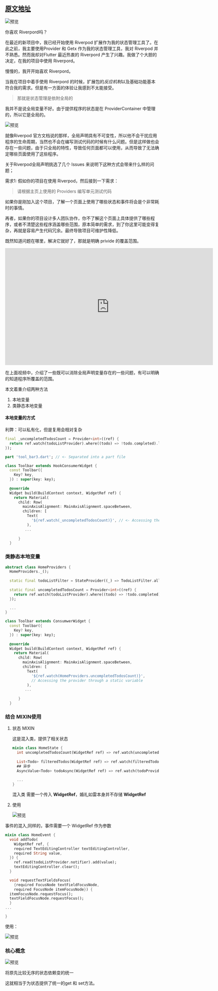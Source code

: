 ## [原文地址](https://medium.com/@ximya/organize-your-global-providers-in-flutter-riverpod-with-mixin-class-562ae2aa3376)

![预览](https://miro.medium.com/v2/resize:fit:1400/format:webp/1*eokEijh_W2G0BLU0l828QQ.png)

你喜欢 Riverpord吗？

在最近的新项目中，我已经开始使用 Riverpod 扩展作为我的状态管理工具了。在此之前，我主要使用Provider 和 Getx 作为我的状态管理工具，我对 Riverpod 并不熟悉。然而我却对Flutter 最近热衷的 Riverpord 产生了兴趣。我做了个大胆的决定，在我的项目中使用 Riverpord。

慢慢的，我开开始喜欢 Riverpord。

当我在项目中着手使用 Riverpord 的时候，扩展包的*反应机制*以及基础功能基本符合我的需求。但是有一方面的体验让我感到不太能接受。

> 那就是状态管理是依附全局的

我并不是说全局变量不好。由于提供程序的状态是在 ProviderContainer 中管理的，所以它是全局的。

![预览](https://miro.medium.com/v2/resize:fit:1400/format:webp/1*SBc0teAOKPu7PPH0VlQsmg.png)

就像Riverpod 官方文档说的那样，全局声明具有不可变性，所以他不会干扰应用程序的生命周期，当然也不会在编写测试代码的时候有什么问题。但是这样做也会存在一些问题，由于只全局的特性，导致任何页面都可以使用，从而导致了无法确定哪些页面使用了这些程序。

关于Riverpod全局声明挑选了几个 Issues 来说明下这种方式会带来什么样的问题；

需求1: 假如你的项目在使用 Riverpod，然后接到一下需求：

> 请根据主页上使用的 Providers 编写单元测试代码

如果你是刚加入这个项目，了解一个页面上使用了哪些状态和事件将会是个非常耗时的事情。

再者，如果你的项目设计多人团队协作，你不了解这个页面上具体提供了哪些程序，或者不清楚这些程序涵盖哪些范围，原本简单的需求，到了你这里可能变得复杂，再就是容易产生代码冗余。最终导致项目可维护性降低。

既然知道问题在哪里，解决它就好了，那就是明确 privide 的覆盖范围。



<iframe width="680" height="382" src="https://www.youtube.com/embed/gHbkIgDnDyg" title="The Riverpod &quot;Global&quot; Myth" frameborder="0" allow="accelerometer; autoplay; clipboard-write; encrypted-media; gyroscope; picture-in-picture; web-share" allowfullscreen></iframe>



在上面视频中，介绍了一些既可以消除全局声明变量存在的一些问题，有可以明确的知道程序所覆盖的范围。

本文着重介绍两种方法

1. 本地变量
2. 类静态本地变量



#### 本地变量的方式

利弊：可以私有化，但是复用会相对复杂

```dart
final _uncompletedTodosCount = Provider<int>((ref) {  
  return ref.watch(todoListProvider).where((todo) => !todo.completed).length;  
});

part 'tool_bar3.dart'; // <- Separated into a part file

class Toolbar extends HookConsumerWidget {  
  const Toolbar({  
    Key? key,  
  }) : super(key: key);  
  
  @override  
  Widget build(BuildContext context, WidgetRef ref) {  
    return Material(  
      child: Row(  
        mainAxisAlignment: MainAxisAlignment.spaceBetween,  
        children: [  
          Text(  
            '${ref.watch(_uncompletedTodosCount)}', // <- Accessing the localized provider
          ),
         ...
         
      }
  }
```



### 类静态本地变量

```dart
abstract class HomeProviders {  
  HomeProviders._();  
  
  static final todoListFilter = StateProvider((_) => TodoListFilter.all);  
  
  static final uncompletedTodosCount = Provider<int>((ref) {  
    return ref.watch(todoListProvider).where((todo) => !todo.completed).length;  
  });

  ...
}
```

```dart
class Toolbar extends ConsumwerWidget {  
  const Toolbar({  
    Key? key,  
  }) : super(key: key);  
  
  @override  
  Widget build(BuildContext context, WidgetRef ref) {  
    return Material(  
      child: Row(  
        mainAxisAlignment: MainAxisAlignment.spaceBetween,  
        children: [  
          Text(  
            '${ref.watch(HomeProviders.uncompletedTodosCount)}', 
            // Accessing the provider through a static variable
          ),
         ...
         
      }
  }
```



### 结合 MIXIN使用

1. 状态 MIXIN

   这是混入类，提供了相关状态

   ```dart
   mixin class HomeState {  
     int uncompletedTodosCount(WidgetRef ref) => ref.watch(uncompletedTodosCountProvider);  
     
     List<Todo> filteredTodos(WidgetRef ref) => ref.watch(filteredTodosProvider);  
     ## 异步
     AsyncValue<Todo> todoAsync(WidgetRef ref) => ref.watch(todoProvider);
     
     ...
   }
   ```

   混入类 需要一个传入 **WidgetRef**，婚礼如雷本身并不存储 **WidgetRef**

2. 使用

   ![预览](https://miro.medium.com/v2/resize:fit:1400/format:webp/1*NnDzP2etdA4iunhpg6owUA.png)

事件的混入,同样的，事件需要一个 WidgetRef 作为参数

```dart
mixin class HomeEvent {  
  void addTodo(  
    WidgetRef ref, {  
    required TextEditingController textEditingController,  
    required String value,  
  }) {  
    ref.read(todoListProvider.notifier).add(value);  
    textEditingController.clear();  
  }  

  void requestTextFieldsFocus(  
    {required FocusNode textFieldFocusNode,  
    required FocusNode itemFocusNode}) {  
  itemFocusNode.requestFocus();  
  textFieldFocusNode.requestFocus();  
  }
...

}
```

使用：

![预览](https://miro.medium.com/v2/resize:fit:1400/format:webp/1*DBjy5ftgPwmzEKHFsTP61Q.png)

### 核心概念

![预览](https://miro.medium.com/v2/resize:fit:1400/format:webp/1*Yief4VuybZWmY3Kvv5QaBw.png)

将原先比较无序的状态依赖变的统一

这就相当于为状态提供了统一的get 和 set方法。
